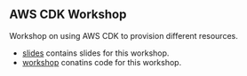 ## AWS CDK Workshop

Workshop on using AWS CDK to provision different resources. 

- [slides](/slides) contains slides for this workshop.
- [workshop](/workshop) conatins code for this workshop.